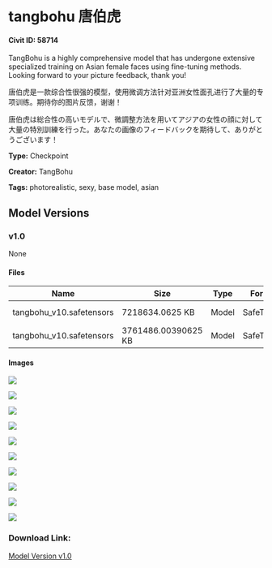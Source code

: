 # tangbohu 唐伯虎

#### Civit ID: 58714

<p>TangBohu is a highly comprehensive model that has undergone extensive specialized training on Asian female faces using fine-tuning methods. Looking forward to your picture feedback, thank you!</p><p></p><p>唐伯虎是一款综合性很强的模型，使用微调方法针对亚洲女性面孔进行了大量的专项训练。期待你的图片反馈，谢谢！</p><p></p><p>唐伯虎は総合性の高いモデルで、微調整方法を用いてアジアの女性の顔に対して大量の特別訓練を行った。あなたの画像のフィードバックを期待して、ありがとうございます！</p>

**Type:** Checkpoint

**Creator:** TangBohu

**Tags:** photorealistic, sexy, base model, asian

## Model Versions

### v1.0

None

#### Files

| Name | Size | Type | Format | Download Url | AutoV1 | AutoV2 | SHA256 | CRC32 | BLAKE3 |
| --- | --- | --- | --- | --- | --- | --- | --- | --- | --- |
| tangbohu_v10.safetensors | 7218634.0625 KB | Model | SafeTensor | https://civitai.com/api/download/models/63156?type=Model&format=SafeTensor&size=full&fp=fp32 | 7B94AFAE | 78A28BD4AF | 78A28BD4AF0BBD0B18AD0112896448A9DA63B5CBCCC6DDB4B9C6AA3169C46E17 | 2A69E015 | 744941D9114CABF5227DE8340DD5197162D7104248F911FEF1803ECDC0FBC515 |
| tangbohu_v10.safetensors | 3761486.00390625 KB | Model | SafeTensor | https://civitai.com/api/download/models/63156 | 8D552B87 | 14530C4D6B | 14530C4D6BD04D595CDE6CF2B80FD3679239FD5E12A85BE54670ADC6FA693FCA | 137ED872 | E98B2BAD03BE38A8E7FA3ACB1C49847BFB5266E9F133086588352D299169D9EE |

#### Images

<p><img src="https://image.civitai.com/xG1nkqKTMzGDvpLrqFT7WA/6daa5ee8-ac8a-49ae-bc12-e3df1584f2fc/width=450/700662.jpeg" /></p>

<p><img src="https://image.civitai.com/xG1nkqKTMzGDvpLrqFT7WA/06476558-8865-4460-a5b3-039071b483f2/width=450/697843.jpeg" /></p>

<p><img src="https://image.civitai.com/xG1nkqKTMzGDvpLrqFT7WA/501383e5-866b-4c15-9b1b-2b2c63508bb8/width=450/697840.jpeg" /></p>

<p><img src="https://image.civitai.com/xG1nkqKTMzGDvpLrqFT7WA/866e85b7-8585-4dcb-a1b5-bf15894525be/width=450/697841.jpeg" /></p>

<p><img src="https://image.civitai.com/xG1nkqKTMzGDvpLrqFT7WA/854dba99-607c-4d97-85ca-fa6e4de70716/width=450/697844.jpeg" /></p>

<p><img src="https://image.civitai.com/xG1nkqKTMzGDvpLrqFT7WA/f4d5c490-6858-4e30-8213-ed91b576d521/width=450/697738.jpeg" /></p>

<p><img src="https://image.civitai.com/xG1nkqKTMzGDvpLrqFT7WA/304dddc8-7080-4bef-9264-8db3ca1a5111/width=450/697842.jpeg" /></p>

<p><img src="https://image.civitai.com/xG1nkqKTMzGDvpLrqFT7WA/946c41f0-8da1-4e1b-b036-aab93a46eed8/width=450/697839.jpeg" /></p>

<p><img src="https://image.civitai.com/xG1nkqKTMzGDvpLrqFT7WA/683702bd-7487-4ca5-acbb-988cee5a543e/width=450/697846.jpeg" /></p>

<p><img src="https://image.civitai.com/xG1nkqKTMzGDvpLrqFT7WA/f6daea5e-4ec4-410b-a820-c56751db4a1f/width=450/697845.jpeg" /></p>

### Download Link:

[Model Version v1.0](https://civitai.com/api/download/models/63156)

